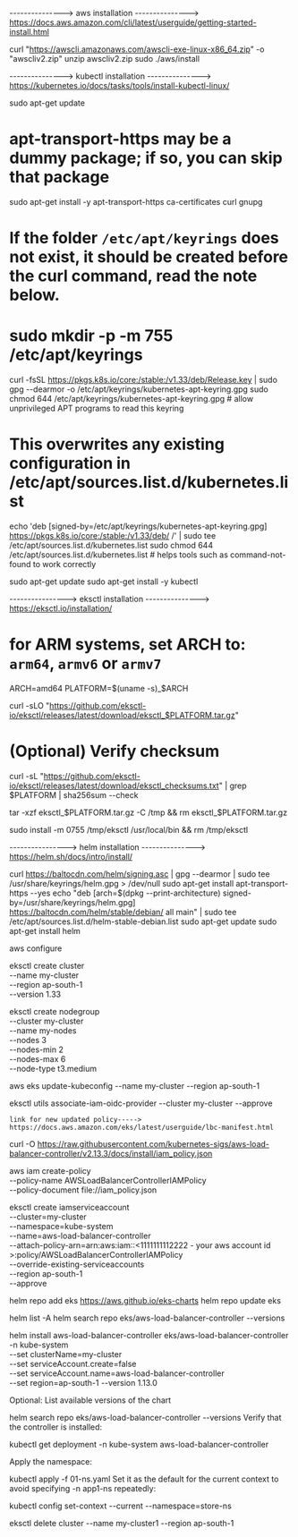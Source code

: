 --------------->
aws installation
--------------->   			https://docs.aws.amazon.com/cli/latest/userguide/getting-started-install.html


curl "https://awscli.amazonaws.com/awscli-exe-linux-x86_64.zip" -o "awscliv2.zip"
unzip awscliv2.zip
sudo ./aws/install


--------------->
kubectl installation
--------------->   			https://kubernetes.io/docs/tasks/tools/install-kubectl-linux/
   
sudo apt-get update
# apt-transport-https may be a dummy package; if so, you can skip that package
sudo apt-get install -y apt-transport-https ca-certificates curl gnupg
    
  # If the folder `/etc/apt/keyrings` does not exist, it should be created before the curl command, read the note below.
# sudo mkdir -p -m 755 /etc/apt/keyrings
curl -fsSL https://pkgs.k8s.io/core:/stable:/v1.33/deb/Release.key | sudo gpg --dearmor -o /etc/apt/keyrings/kubernetes-apt-keyring.gpg
sudo chmod 644 /etc/apt/keyrings/kubernetes-apt-keyring.gpg # allow unprivileged APT programs to read this keyring

# This overwrites any existing configuration in /etc/apt/sources.list.d/kubernetes.list
echo 'deb [signed-by=/etc/apt/keyrings/kubernetes-apt-keyring.gpg] https://pkgs.k8s.io/core:/stable:/v1.33/deb/ /' | sudo tee /etc/apt/sources.list.d/kubernetes.list
sudo chmod 644 /etc/apt/sources.list.d/kubernetes.list   # helps tools such as command-not-found to work correctly

sudo apt-get update
sudo apt-get install -y kubectl



---------------->
eksctl installation
--------------->   			https://eksctl.io/installation/


# for ARM systems, set ARCH to: `arm64`, `armv6` or `armv7`
ARCH=amd64
PLATFORM=$(uname -s)_$ARCH

curl -sLO "https://github.com/eksctl-io/eksctl/releases/latest/download/eksctl_$PLATFORM.tar.gz"

# (Optional) Verify checksum
curl -sL "https://github.com/eksctl-io/eksctl/releases/latest/download/eksctl_checksums.txt" | grep $PLATFORM | sha256sum --check

tar -xzf eksctl_$PLATFORM.tar.gz -C /tmp && rm eksctl_$PLATFORM.tar.gz

sudo install -m 0755 /tmp/eksctl /usr/local/bin && rm /tmp/eksctl


---------------->
helm installation
--------------->   			https://helm.sh/docs/intro/install/


curl https://baltocdn.com/helm/signing.asc | gpg --dearmor | sudo tee /usr/share/keyrings/helm.gpg > /dev/null
sudo apt-get install apt-transport-https --yes
echo "deb [arch=$(dpkg --print-architecture) signed-by=/usr/share/keyrings/helm.gpg] https://baltocdn.com/helm/stable/debian/ all main" | sudo tee /etc/apt/sources.list.d/helm-stable-debian.list
sudo apt-get update
sudo apt-get install helm





aws configure 





eksctl create cluster \
  --name my-cluster \
  --region ap-south-1 \
  --version 1.33 


  
eksctl create nodegroup \
  --cluster my-cluster \
  --name my-nodes \
  --nodes 3 \
  --nodes-min 2 \
  --nodes-max 6 \
  --node-type t3.medium
 
 
 
aws eks update-kubeconfig --name my-cluster --region ap-south-1
  


eksctl utils associate-iam-oidc-provider --cluster my-cluster --approve


	link for new updated policy----->	https://docs.aws.amazon.com/eks/latest/userguide/lbc-manifest.html

curl -O https://raw.githubusercontent.com/kubernetes-sigs/aws-load-balancer-controller/v2.13.3/docs/install/iam_policy.json

aws iam create-policy \
  --policy-name AWSLoadBalancerControllerIAMPolicy \
  --policy-document file://iam_policy.json
  
  
  eksctl create iamserviceaccount \
  --cluster=my-cluster \
  --namespace=kube-system \
  --name=aws-load-balancer-controller \
  --attach-policy-arn=arn:aws:iam::<1111111112222 - your aws account id >:policy/AWSLoadBalancerControllerIAMPolicy \
  --override-existing-serviceaccounts \
  --region ap-south-1 \
  --approve
  
  
  
helm repo add eks https://aws.github.io/eks-charts
helm repo update eks

helm list -A
helm search repo eks/aws-load-balancer-controller --versions


helm install aws-load-balancer-controller eks/aws-load-balancer-controller -n kube-system \
  --set clusterName=my-cluster \
  --set serviceAccount.create=false \
  --set serviceAccount.name=aws-load-balancer-controller \
  --set region=ap-south-1
  --version 1.13.0
  
  
Optional: List available versions of the chart

helm search repo eks/aws-load-balancer-controller --versions
Verify that the controller is installed:

kubectl get deployment -n kube-system aws-load-balancer-controller



Apply the namespace:

kubectl apply -f 01-ns.yaml
Set it as the default for the current context to avoid specifying -n app1-ns repeatedly:

kubectl config set-context --current --namespace=store-ns



eksctl delete cluster --name my-cluster1 --region ap-south-1

